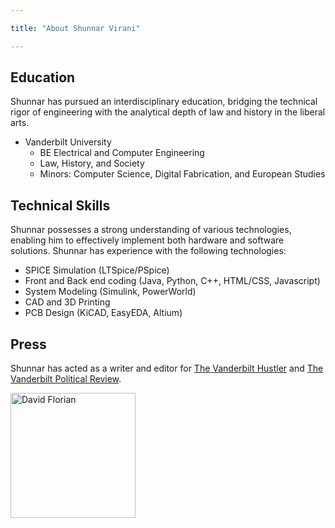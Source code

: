 ```yaml
---

title: "About Shunnar Virani"

---
```


## Education

Shunnar has pursued an interdisciplinary education, bridging the technical rigor of engineering with the analytical depth of law and history in the liberal arts. 

* Vanderbilt University
  * BE Electrical and Computer Engineering
  * Law, History, and Society
  * Minors: Computer Science, Digital Fabrication, and European Studies

## Technical Skills

Shunnar possesses a strong understanding of various technologies, enabling him to effectively implement both hardware and software solutions. Shunnar has experience with the following technologies:

* SPICE Simulation (LTSpice/PSpice)
* Front and Back end coding (Java, Python, C++, HTML/CSS, Javascript)
* System Modeling (Simulink, PowerWorld)
* CAD and 3D Printing
* PCB Design (KiCAD, EasyEDA, Altium)

## Press 

Shunnar has acted as a writer and editor for [The Vanderbilt Hustler](https://vanderbilthustler.com/staff_name/shunnar-virani/) and [The Vanderbilt Political Review](https://vanderbiltpoliticalreview.com/staff_name/shunnar-virani/).

<img src="/assets/img/David_Headshot_web2.jpg" alt="David Florian" style="width:200px;"/>
